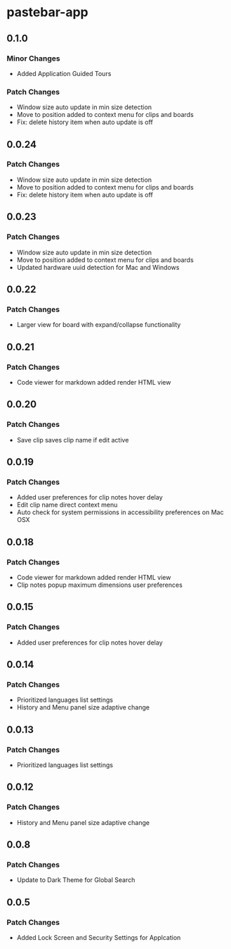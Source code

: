 # pastebar-app

## 0.1.0

### Minor Changes

- Added Application Guided Tours

### Patch Changes

- Window size auto update in min size detection
- Move to position added to context menu for clips and boards
- Fix: delete history item when auto update is off

## 0.0.24

### Patch Changes

- Window size auto update in min size detection
- Move to position added to context menu for clips and boards
- Fix: delete history item when auto update is off

## 0.0.23

### Patch Changes

- Window size auto update in min size detection
- Move to position added to context menu for clips and boards
- Updated hardware uuid detection for Mac and Windows

## 0.0.22

### Patch Changes

- Larger view for board with expand/collapse functionality

## 0.0.21

### Patch Changes

- Code viewer for markdown added render HTML view

## 0.0.20

### Patch Changes

- Save clip saves clip name if edit active

## 0.0.19

### Patch Changes

- Added user preferences for clip notes hover delay
- Edit clip name direct context menu
- Auto check for system permissions in accessibility preferences on Mac OSX

## 0.0.18

### Patch Changes

- Code viewer for markdown added render HTML view
- Clip notes popup maximum dimensions user preferences

## 0.0.15

### Patch Changes

- Added user preferences for clip notes hover delay

## 0.0.14

### Patch Changes

- Prioritized languages list settings
- History and Menu panel size adaptive change

## 0.0.13

### Patch Changes

- Prioritized languages list settings

## 0.0.12

### Patch Changes

- History and Menu panel size adaptive change

## 0.0.8

### Patch Changes

- Update to Dark Theme for Global Search

## 0.0.5

### Patch Changes

- Added Lock Screen and Security Settings for Applcation
